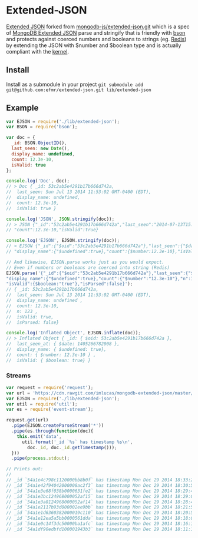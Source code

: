 ﻿# Extended-JSON

[Extended JSON][ejson] forked from [mongodb-js/extended-json.git][github] which is a spec of [MongoDB Extended JSON][ejson] parse and stringify that is friendly with
[bson][bson] and protects against coerced numbers and booleans to strings (eg. [Redis][redis]) by extending the JSON with $number and $boolean type and is actually compliant with the [kernel][json_cpp].

## Install

Install as a submodule in your project
`git submodule add git@github.com:efmr/extended-json.git lib/extended-json`

## Example

```javascript
var EJSON = require('./lib/extended-json');
var BSON = require('bson');

var doc = {
  _id: BSON.ObjectID(),
  last_seen: new Date(),
  display_name: undefined,
  count: 12.3e-10,
  isValid: true
};

console.log('Doc', doc);
// > Doc { _id: 53c2ab5e4291b17b666d742a,
//  last_seen: Sun Jul 13 2014 11:53:02 GMT-0400 (EDT), 
//  display_name: undefined, 
//  count: 12.3e-10,
//  isValid: true }

console.log('JSON', JSON.stringify(doc));
// > JSON {"_id":"53c2ab5e4291b17b666d742a","last_seen":"2014-07-13T15:53:02.008Z",\
// "count":12.3e-10,"isValid":true}

console.log('EJSON', EJSON.stringify(doc));
// > EJSON {"_id":{"$oid":"53c2ab5e4291b17b666d742a"},"last_seen":{"$date":1405266782008},\
// "display_name":{"$undefined":true},"count":{$number:12.3e-10},"isValid":{$boolean:true}}

// And likewise, EJSON.parse works just as you would expect.
// Even if numbers or booleans are coerced into string (Redis)
EJSON.parse('{"_id":{"$oid":"53c2ab5e4291b17b666d742a"},"last_seen":{"$date":1405266782008},\
"display_name":{"$undefined":true},"count":{"$number":"12.3e-10"},"n":123,\
"isValid":{$boolean:"true"},"isParsed":false}');
// { _id: 53c2ab5e4291b17b666d742a,
//  last_seen: Sun Jul 13 2014 11:53:02 GMT-0400 (EDT),
//  display_name: undefined ,
//  count: 12.3e-10,
//  n: 123 ,
//  isValid: true,
//  isParsed: false}

console.log('Inflated Object', EJSON.inflate(doc));
// > Inflated Object { _id: { $oid: 53c2ab5e4291b17b666d742a },
//  last_seen_at: { $date: 1405266782008 },
//  display_name: { $undefined: true},
//  count: { $number: 12.3e-10 } ,
//  isValid: { $boolean: true} }
```

### Streams

```javascript
var request = require('request');
var url = 'https://cdn.rawgit.com/imlucas/mongodb-extended-json/master/test/data.json';
var EJSON = require('./lib/extended-json');
var util = require('util');
var es = require('event-stream');

request.get(url)
  .pipe(EJSON.createParseStream('*'))
  .pipe(es.through(function(doc){
    this.emit('data',
      util.format('_id `%s` has timestamp %s\n',
        doc._id, doc._id.getTimestamp()));
  }))
  .pipe(process.stdout);

// Prints out:
//
// _id `54a1e4c798c1120000bb8b0f` has timestamp Mon Dec 29 2014 18:33:27 GMT-0500 (EST)
// _id `54a1e42f94042000008ac2f3` has timestamp Mon Dec 29 2014 18:30:55 GMT-0500 (EST)
// _id `54a1e3e68f038b0000631fe2` has timestamp Mon Dec 29 2014 18:29:42 GMT-0500 (EST)
// _id `54a1e3bc124968000052af15` has timestamp Mon Dec 29 2014 18:29:00 GMT-0500 (EST)
// _id `54a1e3a8124968000052af14` has timestamp Mon Dec 29 2014 18:28:40 GMT-0500 (EST)
// _id `54a1e2117b93d000002ee9bb` has timestamp Mon Dec 29 2014 18:21:53 GMT-0500 (EST)
// _id `54a1e1d6360382000019c110` has timestamp Mon Dec 29 2014 18:20:54 GMT-0500 (EST)
// _id `54a1e12ea5a5bb0000561dda` has timestamp Mon Dec 29 2014 18:18:06 GMT-0500 (EST)
// _id `54a1e0c14f3dc50000ba1afc` has timestamp Mon Dec 29 2014 18:16:17 GMT-0500 (EST)
// _id `54a1df90edbfd100001943b3` has timestamp Mon Dec 29 2014 18:11:12 GMT-0500 (EST)

```

[ejson]: http://docs.mongodb.org/manual/reference/mongodb-extended-json/
[github]: https://github.com/mongodb-js/extended-json
[redis]: http://redis.io/
[bson]: http://github.com/mongodb/js-bson
[json_cpp]: https://github.com/mongodb/mongo/blob/master/src/mongo/db/json.cpp
